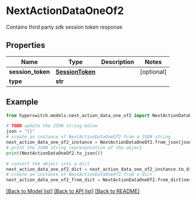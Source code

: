 # NextActionDataOneOf2

Contains third party sdk session token response

## Properties

Name | Type | Description | Notes
------------ | ------------- | ------------- | -------------
**session_token** | [**SessionToken**](SessionToken.md) |  | [optional] 
**type** | **str** |  | 

## Example

```python
from hyperswitch.models.next_action_data_one_of2 import NextActionDataOneOf2

# TODO update the JSON string below
json = "{}"
# create an instance of NextActionDataOneOf2 from a JSON string
next_action_data_one_of2_instance = NextActionDataOneOf2.from_json(json)
# print the JSON string representation of the object
print(NextActionDataOneOf2.to_json())

# convert the object into a dict
next_action_data_one_of2_dict = next_action_data_one_of2_instance.to_dict()
# create an instance of NextActionDataOneOf2 from a dict
next_action_data_one_of2_from_dict = NextActionDataOneOf2.from_dict(next_action_data_one_of2_dict)
```
[[Back to Model list]](../README.md#documentation-for-models) [[Back to API list]](../README.md#documentation-for-api-endpoints) [[Back to README]](../README.md)


